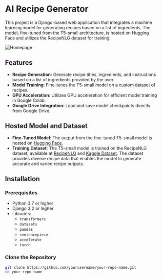# AI Recipe Generator

This project is a Django-based web application that integrates a machine learning model for generating recipes based on a list of ingredients. The model, fine-tuned from the T5-small architecture, is hosted on Hugging Face and utilizes the RecipeNLG dataset for training.

![Homepage]([https://github.com/mihirr007/recipe-generation/blob/main/ecochefmain/appecochef/templates/appecochef/img/components/layout/CTA/Screenshot%20(122).png)


## Features

- **Recipe Generation**: Generate recipe titles, ingredients, and instructions based on a list of ingredients provided by the user.
- **Model Training**: Fine-tunes the T5-small model on a custom dataset of recipes.
- **GPU Acceleration**: Utilizes GPU acceleration for efficient model training in Google Colab.
- **Google Drive Integration**: Load and save model checkpoints directly from Google Drive.

## Hosted Model and Dataset

- **Fine-Tuned Model**: The output from the fine-tuned T5-small model is hosted on [Hugging Face](https://huggingface.co/raddus/ecochef-recipe-generation).
- **Training Dataset**: The T5-small model is trained on the RecipeNLG dataset, available at [RecipeNLG](https://recipenlg.cs.put.poznan.pl/) and [Kaggle Dataset](https://www.kaggle.com/datasets/paultimothymooney/recipenlg). The dataset provides diverse recipe data that enables the model to generate accurate and varied recipe outputs.

## Installation

### Prerequisites

- Python 3.7 or higher
- Django 3.2 or higher
- Libraries:
  - `transformers`
  - `datasets`
  - `pandas`
  - `sentencepiece`
  - `accelerate`
  - `torch`

### Clone the Repository

```bash
git clone https://github.com/yourusername/your-repo-name.git
cd your-repo-name
